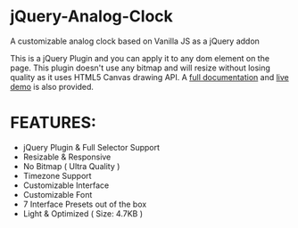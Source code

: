 # jQuery-Analog-Clock
A customizable analog clock based on Vanilla JS as a jQuery addon

This is a jQuery Plugin and you can apply it to any dom element on the page.
This plugin doesn't use any bitmap and will resize without losing quality as it uses HTML5 Canvas drawing API.
A [full documentation](https://docs.handy.tools/analog-clock-jquery-plugin/v1.0/getting-started) and [live demo](https://docs.handy.tools/analog-clock-jquery-plugin/v1.0/configuration-and-preset) is also provided.

# FEATURES:
- jQuery Plugin & Full Selector Support
- Resizable & Responsive
- No Bitmap ( Ultra Quality )
- Timezone Support
- Customizable Interface
- Customizable Font
- 7 Interface Presets out of the box
- Light & Optimized ( Size: 4.7KB )
